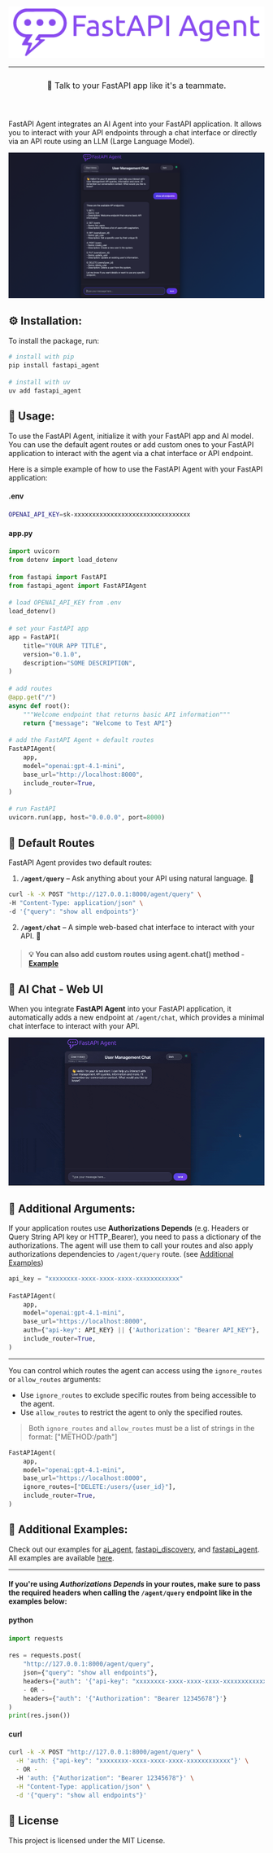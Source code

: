 <div align="denter">

![FastAPI Agent Logo](https://raw.githubusercontent.com/orco82/fastapi-agent/main/assets/fastapi-agent-1.png)

</div>

---

<p align="center" style="padding:10px;font-size:16px"> 💬 Talk to your FastAPI app like it's a teammate.</p>

<br>

FastAPI Agent integrates an AI Agent into your FastAPI application.
It allows you to interact with your API endpoints through a chat interface or directly via an API route using an LLM (Large Language Model).

![fastapi screenshot](https://raw.githubusercontent.com/orco82/fastapi-agent/main/assets/fastapi-agent-screenshot.png)

## ⚙️ Installation:

To install the package, run:
```bash
# install with pip
pip install fastapi_agent

# install with uv
uv add fastapi_agent
```


## 🧪 Usage:

To use the FastAPI Agent, initialize it with your FastAPI app and AI model.<br>
You can use the default agent routes or add custom ones to your FastAPI application to interact with the agent via a chat interface or API endpoint.

Here is a simple example of how to use the FastAPI Agent with your FastAPI application:

#### .env
```bash
OPENAI_API_KEY=sk-xxxxxxxxxxxxxxxxxxxxxxxxxxxxxxxx
```

#### app.py
```python
import uvicorn
from dotenv import load_dotenv

from fastapi import FastAPI
from fastapi_agent import FastAPIAgent

# load OPENAI_API_KEY from .env
load_dotenv()

# set your FastAPI app
app = FastAPI(
    title="YOUR APP TITLE",
    version="0.1.0",
    description="SOME DESCRIPTION",
)

# add routes
@app.get("/")
async def root():
    """Welcome endpoint that returns basic API information"""
    return {"message": "Welcome to Test API"}

# add the FastAPI Agent + default routes
FastAPIAgent(
    app,
    model="openai:gpt-4.1-mini",
    base_url="http://localhost:8000",
    include_router=True,
)

# run FastAPI
uvicorn.run(app, host="0.0.0.0", port=8000)
```


## 🧭 Default Routes

FastAPI Agent provides two default routes:

1. **`/agent/query`** – Ask anything about your API using natural language. 🧠

  ```bash
curl -k -X POST "http://127.0.0.1:8000/agent/query" \
  -H "Content-Type: application/json" \
  -d '{"query": "show all endpoints"}'
```

2. **`/agent/chat`** – A simple web-based chat interface to interact with your API. 💬

> #### 💡 You can also add custom routes using agent.chat() method - [Example](https://github.com/orco82/fastapi-agent/blob/main/examples/3_fastapi_agent_example.py)
 

## 💬 AI Chat - Web UI
When you integrate **FastAPI Agent** into your FastAPI application, it automatically adds a new endpoint at `/agent/chat`, which provides a minimal chat interface to interact with your API.

![fastapi demo](https://raw.githubusercontent.com/orco82/fastapi-agent/main/assets/fastapi-agent-demo.gif)


## 🧩 Additional Arguments:

If your application routes use **Authorizations Depends** (e.g. Headers or Query String API key or HTTP_Bearer), you need to pass a dictionary of the authorizations.
The agent will use them to call your routes and also apply authorizations dependencies to `/agent/query` route. (see [Additional Examples](https://github.com/orco82/fastapi-agent/blob/main/README.md#L138))

```python
api_key = "xxxxxxxx-xxxx-xxxx-xxxx-xxxxxxxxxxxx"

FastAPIAgent(
    app,
    model="openai:gpt-4.1-mini",
    base_url="https://localhost:8000",
    auth={"api-key": API_KEY} || {'Authorization': "Bearer API_KEY"},
    include_router=True,
)
```

---

You can control which routes the agent can access using the `ignore_routes` or `allow_routes` arguments:
 - Use `ignore_routes` to exclude specific routes from being accessible to the agent.
 - Use `allow_routes` to restrict the agent to only the specified routes.

> Both `ignore_routes` and `allow_routes` must be a list of strings in the format: ["METHOD:/path"]

```python
FastAPIAgent(
    app,
    model="openai:gpt-4.1-mini",
    base_url="https://localhost:8000",
    ignore_routes=["DELETE:/users/{user_id}"],
    include_router=True,
)
```


## 📁 Additional Examples:

Check out our examples for [ai_agent](https://github.com/orco82/fastapi-agent/blob/main/examples/1_ai_agent_example.py), 
[fastapi_discovery](https://github.com/orco82/fastapi-agent/blob/main/examples/2_fastapi_discovery_example.py), 
and [fastapi_agent](https://github.com/orco82/fastapi-agent/blob/main/examples/3_fastapi_agent_example.py).  
All examples are available [here](https://github.com/orco82/fastapi-agent/blob/main/examples/).

---

#### If you're using *Authorizations Depends* in your routes, make sure to pass the required headers when calling the `/agent/query` endpoint like in the examples below:

#### python
```python
import requests

res = requests.post(
    "http://127.0.0.1:8000/agent/query", 
    json={"query": "show all endpoints"},
    headers={"auth": '{"api-key": "xxxxxxxx-xxxx-xxxx-xxxx-xxxxxxxxxxxx"}'}
    - OR - 
    headers={"auth": '{"Authorization": "Bearer 12345678"}'}
)
print(res.json())
```

#### curl
```bash
curl -k -X POST "http://127.0.0.1:8000/agent/query" \
  -H 'auth: {"api-key": "xxxxxxxx-xxxx-xxxx-xxxx-xxxxxxxxxxxx"}' \
  - OR -
  -H 'auth: {"Authorization": "Bearer 12345678"}' \
  -H "Content-Type: application/json" \
  -d '{"query": "show all endpoints"}'
```


## 📜 License

This project is licensed under the MIT License.